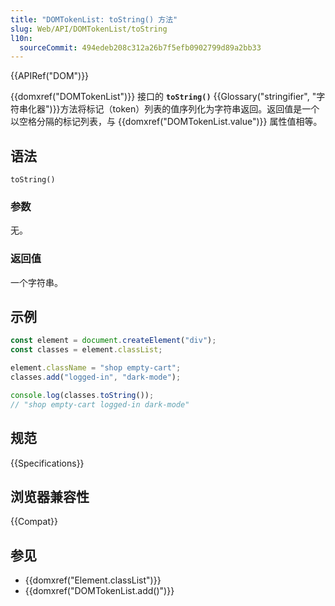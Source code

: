 ```yaml
---
title: "DOMTokenList: toString() 方法"
slug: Web/API/DOMTokenList/toString
l10n:
  sourceCommit: 494edeb208c312a26b7f5efb0902799d89a2bb33
---
```


{{APIRef("DOM")}}

{{domxref("DOMTokenList")}} 接口的 **`toString()`** {{Glossary("stringifier", "字符串化器")}}方法将标记（token）列表的值序列化为字符串返回。返回值是一个以空格分隔的标记列表，与 {{domxref("DOMTokenList.value")}} 属性值相等。

## 语法

```js-nolint
toString()
```

### 参数

无。

### 返回值

一个字符串。

## 示例

```js
const element = document.createElement("div");
const classes = element.classList;

element.className = "shop empty-cart";
classes.add("logged-in", "dark-mode");

console.log(classes.toString());
// "shop empty-cart logged-in dark-mode"
```

## 规范

{{Specifications}}

## 浏览器兼容性

{{Compat}}

## 参见

- {{domxref("Element.classList")}}
- {{domxref("DOMTokenList.add()")}}
